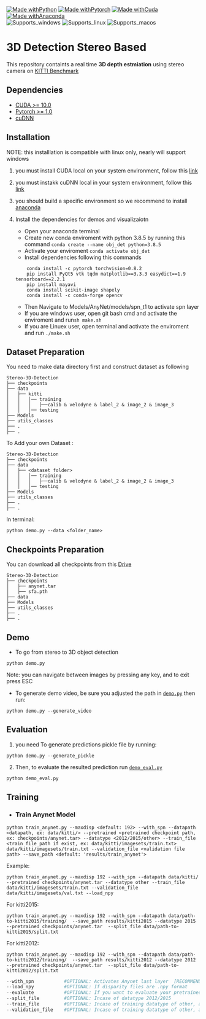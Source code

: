 [![Made withPython](https://img.shields.io/badge/Made%20with-python-407eaf?style=for-the-badge&logo=python)](https://www.python.org/)
[![Made withPytorch](https://img.shields.io/badge/Made%20with-pytorch-ee4c2c?style=for-the-badge&logo=pytorch)](https://www.pytorch.org/)
[![Made withCuda](https://img.shields.io/badge/Made%20with-cuda-76b900?style=for-the-badge&logo=nvidia)](https://developer.nvidia.com/cuda-downloads)
[![Made withAnaconda](https://img.shields.io/badge/Made%20with-anaconda-43b049?style=for-the-badge&logo=anaconda)](https://www.anaconda.com/) <br>
![Supports_windows](https://img.shields.io/badge/windows-0078D6?style=for-the-badge&logo=windows)
![Supports_linux](https://img.shields.io/badge/linux-white?style=for-the-badge&logo=linux)
![Supports_macos](https://img.shields.io/badge/macos-black?style=for-the-badge&logo=macos)

# 3D Detection Stereo Based

This repository containts a real time **3D depth estmiation** using stereo camera on [KITTI Benchmark](http://www.cvlibs.net/datasets/kitti/)

## Dependencies

- [CUDA >= 10.0](https://developer.nvidia.com/Cuda-Toolkit)
- [Pytorch >= 1.0](https://pytorch.org/)
- [cuDNN](https://docs.nvidia.com/deeplearning/cudnn/)

## Installation

NOTE: this installlation is compatible with linux only, nearly will support windows

1. you must install CUDA local on your system environment, follow this [link](https://developer.nvidia.com/Cuda-downloads)
2. you must instakk cuDNN local in your system environment, follow this [link](https://docs.nvidia.com/deeplearning/cudnn/install-guide/index.html)
3. you should build a specific environment so we recommend to install [anaconda](https://docs.anaconda.com/anaconda/install/)
4. Install the dependencies for demos and visualizaiotn
	
   - Open your anaconda terminal
   - Create new conda enviroment with python 3.8.5 by running this command ```conda create --name obj_det python=3.8.5```
   - Activate your enviroment ```conda activate obj_det```
   - Install dependencies following this commands
   	
	```shell script
		conda install -c pytorch torchvision=0.8.2
		pip install PyQt5 vtk tqdm matplotlib==3.3.3 easydict==1.9 tensorboard==2.2.1
		pip install mayavi
		conda install scikit-image shapely
		conda install -c conda-forge opencv
	```
	
   - Then Navigate to Models/AnyNet/models/spn_t1 to activate spn layer 
   - If you are windows user, open git bash cmd and activate the enviroment and run`sh make.sh`
   - If you are Linuex user, open terminal and activate the enviroment and run `./make.sh` 
   
## Dataset Preparation

You need to make data directory first and construct dataset as following

```
Stereo-3D-Detection
├── checkpoints
├── data
│   ├── kitti
│   │   │── training
│   │   │   ├──calib & velodyne & label_2 & image_2 & image_3
│   │   │── testing
├── Models
├── utils_classes
├── .
├── .
```

To Add your own Dataset :
```
Stereo-3D-Detection
├── checkpoints
├── data
│   ├── <dataset folder>
│   │   │── training
│   │   │   ├──calib & velodyne & label_2 & image_2 & image_3
│   │   │── testing
├── Models
├── utils_classes
├── .
├── .
```
In terminal:

```shell script
python demo.py --data <folder_name>

```

## Checkpoints Preparation

You can download all checkpoints from this [Drive](https://drive.google.com/drive/folders/1QOAIldySCMdQuJ99SOOAmz-ckgPo-XgM?usp=sharing)

```
Stereo-3D-Detection
├── checkpoints
│   ├── anynet.tar
│   ├── sfa.pth
├── data
├── Models
├── utils_classes
├── .
├── .
```

## Demo

- To go from stereo to 3D object detection
```shell script
python demo.py
```
Note: you can navigate between images by pressing any key, and to exit press ESC

- To generate demo video, be sure you adjusted the path in [`demo.py`](./demo.py) then run:
```shell script
python demo.py --generate_video
```

## Evaluation

1. you need To generate predictions pickle file by running:
```shell script
python demo.py --generate_pickle
```

2. Then, to evaluate the resulted prediction run [`demo_eval.py`](./demo_eval.py)
```shell script
python demo_eval.py
```

## Training

* ### Train Anynet Model

```shell script
python train_anynet.py --maxdisp <default: 192> --with_spn --datapath <datapath, ex: data/kitti/> --pretrained <pretrained checkpoint path, ex: checkpoints/anynet.tar> --datatype <2012/2015/other> --train_file <train file path if exist, ex: data/kitti/imagesets/train.txt> data/kitti/imagesets/train.txt --validation_file <validation file path> --save_path <default: 'results/train_anynet'>
```
Example:  
```shell script
python train_anynet.py --maxdisp 192 --with_spn --datapath data/kitti/ --pretrained checkpoints/anynet.tar --datatype other --train_file data/kitti/imagesets/train.txt --validation_file data/kitti/imagesets/val.txt --load_npy
``` 
For kitti2015:
```shell script
python train_anynet.py --maxdisp 192 --with_spn --datapath data/path-to-kitti2015/training/  --save_path results/kitti2015 --datatype 2015 --pretrained checkpoints/anynet.tar  --split_file data/path-to-kitti2015/split.txt
```
For kitti2012:
```shell script
python train_anynet.py --maxdisp 192 --with_spn --datapath data/path-to-kitti2012/training/  --save_path results/kitti2012 --datatype 2012 --pretrained checkpoints/anynet.tar  --split_file data/path-to-kitti2012/split.txt
```

```python
--with_spn           #OPTIONAL: Activates Anynet last layer  [RECOMMENDED]
--load_npy           #OPTIONAL: If disparity files are .npy format
--evaluate           #OPTIONAL: If you want to evaluate your pretrained checkpoint without training
--split_file         #OPTIONAL: Incase of datatype 2012/2015
--train_file         #OPTIONAL: Incase of training datatype of other, and want to train on specefic file names
--validation_file    #OPTIONAL: Incase of training datatype of other, and want to validate/test on specefic file names
```
